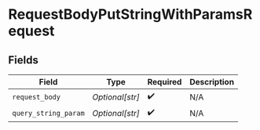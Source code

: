 # RequestBodyPutStringWithParamsRequest


## Fields

| Field                | Type                 | Required             | Description          |
| -------------------- | -------------------- | -------------------- | -------------------- |
| `request_body`       | *Optional[str]*      | :heavy_check_mark:   | N/A                  |
| `query_string_param` | *Optional[str]*      | :heavy_check_mark:   | N/A                  |